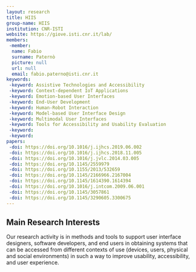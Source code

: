 ```yaml
---
layout: research
title: HIIS
group-name: HIIS
institution: CNR-ISTI
website: https://giove.isti.cnr.it/lab/
members: 
 -member: 
  name: Fabio
  surname: Paternò
  picture: null
  url: null
  email: fabio.paterno@isti.cnr.it
keywords: 
 -keyword: Assistive Technologies and Accessibility
 -keyword: Context-dependent IoT Applications
 -keyword: Emotion-based User Interfaces
 -keyword: End-User Development
 -keyword: Human-Robot Interaction
 -keyword: Model-based User Interface Design
 -keyword: Multimodal User Interfaces
 -keyword: Tools for Accessibility and Usability Evaluation
 -keyword: 
 -keyword: 
papers: 
 -doi: https://doi.org/10.1016/j.ijhcs.2019.06.002
 -doi: https://doi.org/10.1016/j.ijhcs.2018.11.005
 -doi: https://doi.org/10.1016/j.jvlc.2014.03.005
 -doi: https://doi.org/10.1145/2559979
 -doi: https://doi.org/10.1155/2013/532659
 -doi: https://doi.org/10.1145/2166966.2167004
 -doi: https://doi.org/10.1145/1614390.1614394
 -doi: https://doi.org/10.1016/j.intcom.2009.06.001
 -doi: https://doi.org/10.1145/3057861
 -doi: https://doi.org/10.1145/3290605.3300675
---
```



## Main Research Interests
Our research activity is in methods and tools to support user interface designers, software developers, and end users in obtaining systems that can be accessed from different contexts of use (devices, users, physical and social environments) in such a way to improve usability, accessibility, and user experience.